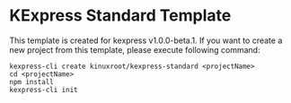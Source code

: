 # KExpress Standard Template

This template is created for kexpress v1.0.0-beta.1.
If you want to create a new project from this template, please execute following command:

    kexpress-cli create kinuxroot/kexpress-standard <projectName>
    cd <projectName>
    npm install
    kexpress-cli init
